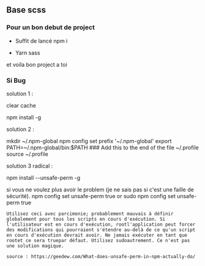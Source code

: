 ## Base scss 

### Pour un bon debut de project 

- Suffit de lancé npm i

- Yarn sass 

<p> et voila bon project a toi </p>

### Si Bug 

solution 1 :

clear cache 

npm install -g <module>

solution 2 :

mkdir ~/.npm-global
npm config set prefix '~/.npm-global'
export PATH=~/.npm-global/bin:$PATH ### Add this to the end of the file ~/.profile
source ~/.profile

solution 3 radical : 

npm install --unsafe-perm -g <module>

si vous ne voulez plus avoir le problem (je ne sais pas si c'est une faille de sécurité).
npm config set unsafe-perm true
or sudo npm config set unsafe-perm true

```
Utilisez ceci avec parcimonie; probablement mauvais à définir globalement pour tous les scripts en cours d'exécution. Si l'utilisateur est en cours d'exécution, rootl'application peut forcer des modifications qui pourraient s'étendre au-delà de ce qu'un script en cours d'exécution devrait avoir. Ne jamais exécuter en tant que rootet ce sera truepar défaut. Utilisez sudoautrement. Ce n'est pas une solution magique.

source : https://geedew.com/What-does-unsafe-perm-in-npm-actually-do/
```
